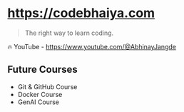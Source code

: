 # https://codebhaiya.com

> The right way to learn coding.

🔥 YouTube - https://www.youtube.com/@AbhinayJangde

## Future Courses

- Git & GitHub Course
- Docker Course
- GenAI Course